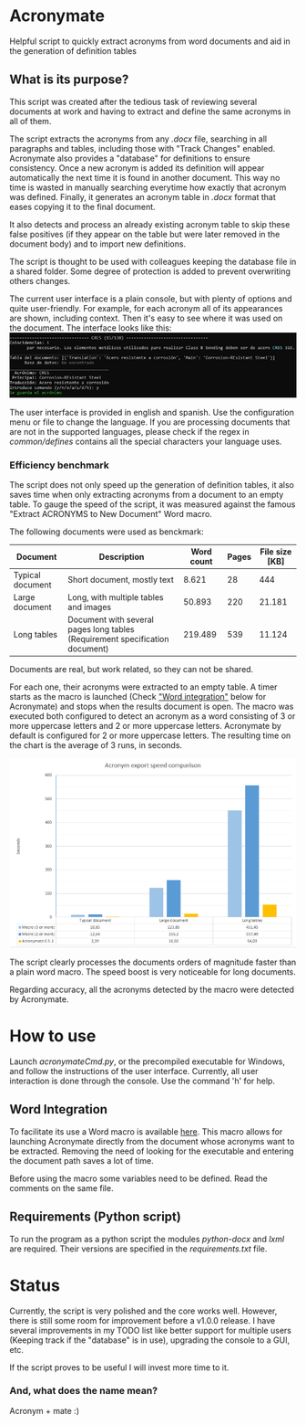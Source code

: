 # Acronymate
Helpful script to quickly extract acronyms from word documents and aid in the generation of definition tables

## What is its purpose?
This script was created after the tedious task of reviewing several documents at work and having to extract and define the same acronyms in all of them.

The script extracts the acronyms from any *.docx* file, searching in all paragraphs and tables, including those with "Track Changes" enabled. Acronymate also provides a "database" for definitions to ensure consistency. Once a new acronym is added its definition will appear automatically the next time it is found in another document. This way no time is wasted in manually searching everytime how exactly that acronym was defined. Finally, it generates an acronym table in *.docx* format that eases copying it to the final document.

It also detects and process an already existing acronym table to skip these false positives (if they appear on the table but were later removed in the document body) and to import new definitions.

The script is thought to be used with colleagues keeping the database file in a shared folder. Some degree of protection is added to prevent overwriting others changes.

The current user interface is a plain console, but with plenty of options and quite user-friendly. For example, for each acronym all of its appearances are shown, including context. Then it's easy to see where it was used on the document. The interface looks like this:  
![User interface](other/User_Interface_Example.jpg)

The user interface is provided in english and spanish. Use the configuration menu or file to change the language.
If you are processing documents that are not in the supported languages, please check if the regex in *common/defines* contains all the special characters your language uses.

### Efficiency benchmark
The script does not only speed up the generation of definition tables, it also saves time when only extracting acronyms from a document to an empty table. 
To gauge the speed of the script, it was measured against the famous "Extract ACRONYMS to New Document" Word macro.

The following documents were used as benckmark:

| Document | Description | Word count | Pages | File size [KB] |
| --- | --- | --- | --- | --- |
| Typical document | Short document, mostly text  | 8.621 | 28 | 444 |
| Large document | Long, with multiple tables and images | 50.893 | 220 | 21.181 |
| Long tables | Document with several pages long tables (Requirement specification document)  | 219.489 | 539 | 11.124 |

Documents are real, but work related, so they can not be shared.

For each one, their acronyms were extracted to an empty table.
A timer starts as the macro is launched (Check ["Word integration"](#word-integration) below for Acronymate) and stops when the results document is open.
The macro was executed both configured to detect an acronym as a word consisting of 3 or more uppercase letters and 2 or more uppercase letters. Acronymate by default is configured for 2 or more uppercase letters. 
The resulting time on the chart is the average of 3 runs, in seconds.

![Benchmark results](other/Benchmark_Results_only_last_version.png)

The script clearly processes the documents orders of magnitude faster than a plain word macro. The speed boost is very noticeable for long documents.

Regarding accuracy, all the acronyms detected by the macro were detected by Acronymate.

# How to use
Launch *acronymateCmd.py*, or the precompiled executable for Windows, and follow the instructions of the user interface.
Currently, all user interaction is done through the console. Use the command 'h' for help. 

## Word Integration
To facilitate its use a Word macro is available [here](other/Word_Integration_Macro.txt).
This macro allows for launching Acronymate directly from the document whose acronyms want to be extracted.
Removing the need of looking for the executable and entering the document path saves a lot of time.

Before using the macro some variables need to be defined. Read the comments on the same file.

## Requirements (Python script)
To run the program as a python script the modules *python-docx* and *lxml* are required. Their versions are specified in the *requirements.txt* file.

# Status
Currently, the script is very polished and the core works well. However, there is still some room for improvement before a v1.0.0 release.
I have several improvements in my TODO list like better support for multiple users (Keeping track if the "database" is in use), upgrading the console to a GUI, etc.

If the script proves to be useful I will invest more time to it.

### And, what does the name mean?
Acronym + mate :)